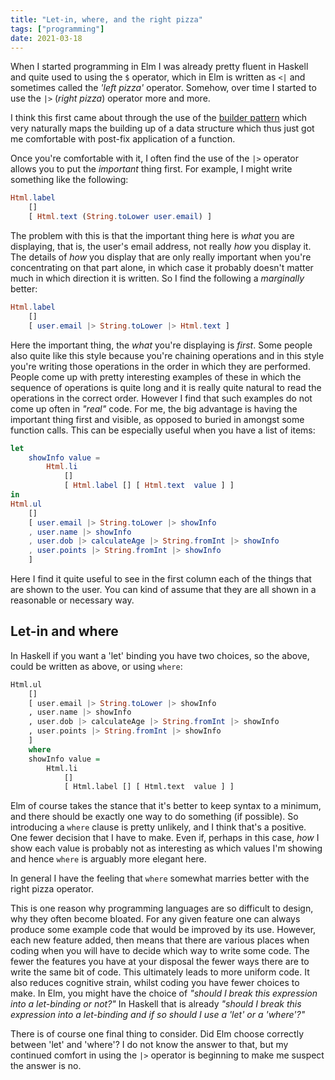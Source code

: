 ```yaml
---
title: "Let-in, where, and the right pizza"
tags: ["programming"]
date: 2021-03-18
---
```


When I started programming in Elm I was already pretty fluent in Haskell and quite used to using the `$` operator, which in Elm is written as `<|` and sometimes called the *'left pizza'* operator. Somehow, over time I started to use the `|>` (*right pizza*) operator more and more.

I think this first came about through the use of the [builder pattern](/posts/2021-01-02-builder-pattern) which very naturally maps the building up of a data structure which thus just got me comfortable with post-fix application of a function. 

Once you're comfortable with it, I often find the use of the `|>` operator allows you to put the *important* thing first. For example, I might write something like the following:

```elm
Html.label
    []
    [ Html.text (String.toLower user.email) ]
```
The problem with this is that the important thing here is *what* you are displaying, that is, the user's email address, not really *how* you display it. The details of *how* you display that are only really important when you're concentrating on that part alone, in which case it probably doesn't matter much in which direction it is written. So I find the following a *marginally* better:


```elm
Html.label
    []
    [ user.email |> String.toLower |> Html.text ]
```

Here the important thing, the *what* you're displaying is *first*. Some people also quite like this style because you're chaining operations and in this style you're writing those operations in the order in which they are performed. People come up with pretty interesting examples of these in which the sequence of operations is quite long and it is really quite natural to read the operations in the correct order. However I find that such examples do not come up often in *"real"* code. For me, the big advantage is having the important thing first and visible, as opposed to buried in amongst some function calls. This can be especially useful when you have a list of items:


```elm
let
    showInfo value =
        Html.li
            []
            [ Html.label [] [ Html.text  value ] ]
in
Html.ul
    []
    [ user.email |> String.toLower |> showInfo
    , user.name |> showInfo
    , user.dob |> calculateAge |> String.fromInt |> showInfo
    , user.points |> String.fromInt |> showInfo
    ]
```

Here I find it quite useful to see in the first column each of the things that are shown to the user. You can kind of assume that they are all shown in a reasonable or necessary way. 


## Let-in and where

In Haskell if you want a 'let' binding you have two choices, so the above, could be written as above, or using `where`:

```Haskell
Html.ul
    []
    [ user.email |> String.toLower |> showInfo
    , user.name |> showInfo
    , user.dob |> calculateAge |> String.fromInt |> showInfo
    , user.points |> String.fromInt |> showInfo
    ]
    where
    showInfo value =
        Html.li
            []
            [ Html.label [] [ Html.text  value ] ]
```

Elm of course takes the stance that it's better to keep syntax to a minimum, and there should be exactly one way to do something (if possible). So introducing a `where` clause is pretty unlikely, and I think that's a positive. One fewer decision that I have to make. Even if, perhaps in this case, *how* I show each value is probably not as interesting as which values I'm showing and hence `where` is arguably more elegant here. 

In general I have the feeling that `where` somewhat marries better with the right pizza operator. 

This is one reason why programming languages are so difficult to design, why they often become bloated. For any given feature one can always produce some example code that would be improved by its use. However, each new feature added, then means that there are various places when coding when you will have to decide which way to write some code. The fewer the features you have at your disposal the fewer ways there are to write the same bit of code. This ultimately leads to more uniform code. It also reduces cognitive strain, whilst coding you have fewer choices to make. In Elm, you might have the choice of *"should I break this expression into a let-binding or not?"* In Haskell that is already *"should I break this expression into a let-binding and if so should I use a 'let' or a 'where'?"*

There is of course one final thing to consider. Did Elm choose correctly between 'let' and 'where'? I do not know the answer to that, but my continued comfort in using the `|>` operator is beginning to make me suspect the answer is no.
